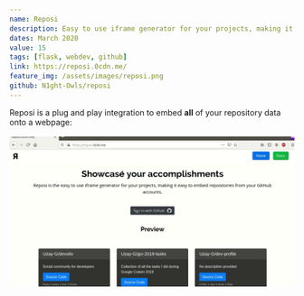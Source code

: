 ```yaml
---
name: Reposi
description: Easy to use iframe generator for your projects, making it easy to embed repositories from your GitHub accounts.
dates: March 2020
value: 15
tags: [flask, webdev, github]
link: https://reposi.0cdn.me/
feature_img: /assets/images/reposi.png
github: N1ght-Owls/reposi
---
```


Reposi is a plug and play integration to embed **all** of your repository data onto a webpage:
<br><br>
<img alt="reposi demo" src="/assets/images/reposi.gif">
